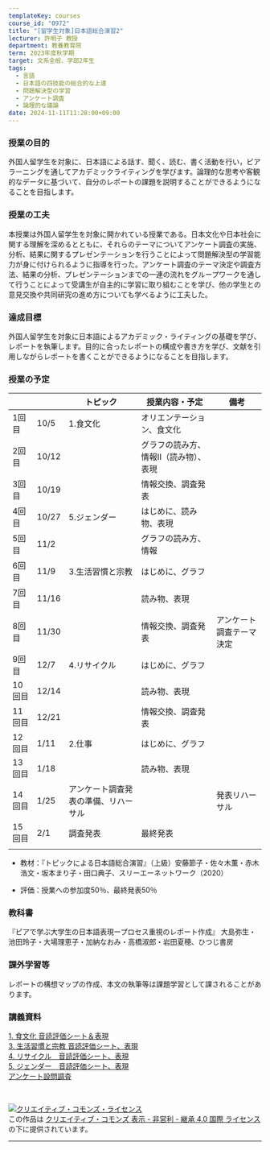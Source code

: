 ```yaml
---
templateKey: courses
course_id: "0972"
title: "[留学生対象]日本語総合演習2"
lecturer: 許明子 教授
department: 教養教育院
term: 2023年度秋学期
target: 文系全般、学部2年生
tags:
  - 言語
  - 日本語の四技能の総合的な上達
  - 問題解決型の学習
  - アンケート調査
  - 論理的な議論
date: 2024-11-11T11:28:00+09:00
---
```

### 授業の目的

外国人留学生を対象に、日本語による話す、聞く、読む、書く活動を行い，ピアラーニングを通してアカデミックライティングを学びます。論理的な思考や客観的なデータに基づいて、自分のレポートの課題を説明することができるようになることを目指します。 

### 授業の工夫

本授業は外国人留学生を対象に開かれている授業である。日本文化や日本社会に関する理解を深めるとともに、それらのテーマについてアンケート調査の実施、分析、結果に関するプレゼンテーションを行うことによって問題解決型の学習能力が身に付けられるように指導を行った。アンケート調査のテーマ決定や調査方法、結果の分析、プレゼンテーションまでの一連の流れをグループワークを通して行うことによって受講生が自主的に学習に取り組むことを学び、他の学生との意見交換や共同研究の進め方についても学べるように工夫した。 


### 達成目標

外国人留学生を対象に日本語によるアカデミック・ライティングの基礎を学び、レポートを執筆します。目的に合ったレポートの構成や書き方を学び、文献を引用しながらレポートを書くことができるようになることを目指します。 

### 授業の予定

| | |トピック|授業内容・予定|備考|
| ----- | ----- | ----- | ----- | ----- |
1回目|10/5|1.食文化|オリエンテーション、食文化|
2回目|10/12| |グラフの読み方、情報Ⅱ（読み物）、表現| 
3回目|10/19| |情報交換、調査発表|
4回目|10/27|5.ジェンダー|はじめに、読み物、表現|
5回目|11/2| |グラフの読み方、情報|
6回目|11/9|3.生活習慣と宗教|はじめに、グラフ|
7回目|11/16| |読み物、表現|
8回目|11/30| |情報交換、調査発表|アンケート調査テーマ決定|
9回目|12/7|4.リサイクル|はじめに、グラフ|
10回目|12/14| |読み物、表現|
11回目|12/21| |情報交換、調査発表|
12回目|1/11|2.仕事|はじめに、グラフ|
13回目|1/18| |読み物、表現|
14回目|1/25|アンケート調査発表の準備、リハーサル| |発表リハーサル
15回目|2/1|調査発表|最終発表|
||||||


- 教材：『トピックによる日本語総合演習』（上級）安藤節子・佐々木薫・赤木浩文・坂本まり子・田口典子、スリーエーネットワーク（2020）  

- 評価：授業への参加度50％、最終発表50％

### 教科書

『ピアで学ぶ大学生の日本語表現ープロセス重視のレポート作成』 大島弥生・池田玲子・大場理恵子・加納なおみ・高橋淑郎・岩田夏穂、ひつじ書房 

### 課外学習等

レポートの構想マップの作成、本文の執筆等は課題学習として課されることがあります。

### 講義資料
[1. 食文化 音読評価シート＆表現](https://ocw.nagoya-u.jp/files/972/sheet_1.pdf)  
[3. 生活習慣と宗教 音読評価シート、表現](https://ocw.nagoya-u.jp/files/972/sheet_3.pdf)  
[4. リサイクル　音読評価シート、表現](https://ocw.nagoya-u.jp/files/972/sheet_4.pdf)  
[5. ジェンダー　音読評価シート、表現](https://ocw.nagoya-u.jp/files/972/sheet_5.pdf)  
[アンケート設問調査](https://ocw.nagoya-u.jp/files/972/1112questionnaire.pdf)

<br>

<a rel="license" href="http://creativecommons.org/licenses/by-nc-sa/4.0/"><img alt="クリエイティブ・コモンズ・ライセンス" style="border-width:0"  data-src="" src="https://i.creativecommons.org/l/by-nc-sa/4.0/88x31.png" /></a><br />この作品は <a rel="license" href="http://creativecommons.org/licenses/by-nc-sa/4.0/">クリエイティブ・コモンズ 表示 - 非営利 - 継承 4.0 国際 ライセンス</a>の下に提供されています。

---

